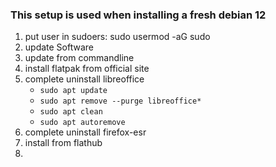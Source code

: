 ### This setup is used when installing a fresh debian 12

1. put user in sudoers: sudo usermod -aG sudo <username>
2. update Software
3. update from commandline
4. install flatpak from official site
5. complete uninstall libreoffice
    - `sudo apt update`
    - `sudo apt remove --purge libreoffice*`
    - `sudo apt clean`
    - `sudo apt autoremove`
6. complete uninstall firefox-esr
7. install from flathub
8. 
